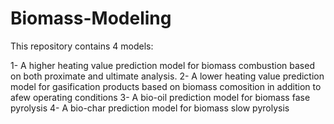 # Biomass-Modeling

This repository contains 4 models:

1- A higher heating value prediction model for biomass combustion based on both proximate and ultimate analysis.
2- A lower heating value prediction model for gasification products based on biomass comosition in addition to afew operating conditions
3- A bio-oil prediction model for biomass fase pyrolysis
4- A bio-char prediction model for biomass slow pyrolysis

 

